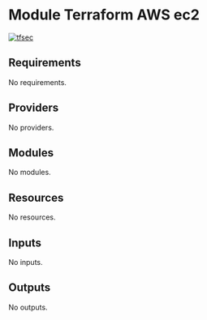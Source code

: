 # Module Terraform AWS ec2
[![tfsec](https://github.com/nataliagranato/terraform-aws-ec2-module/actions/workflows/tfsec.yml/badge.svg)](https://github.com/nataliagranato/terraform-aws-ec2-module/actions/workflows/tfsec.yml)
<!-- BEGIN_TF_DOCS -->
## Requirements

No requirements.

## Providers

No providers.

## Modules

No modules.

## Resources

No resources.

## Inputs

No inputs.

## Outputs

No outputs.
<!-- END_TF_DOCS -->
